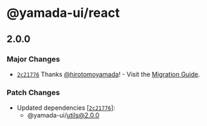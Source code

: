 # @yamada-ui/react

## 2.0.0

### Major Changes

- [`2c21776`](https://github.com/yamada-ui/yamada-ui/commit/2c217768cd7b50f447831bd8e778fe74675b1598) Thanks [@hirotomoyamada](https://github.com/hirotomoyamada)! - Visit the [Migration Guide](https://yamada-ui.com/docs/get-started/migration).

### Patch Changes

- Updated dependencies [[`2c21776`](https://github.com/yamada-ui/yamada-ui/commit/2c217768cd7b50f447831bd8e778fe74675b1598)]:
  - @yamada-ui/utils@2.0.0
